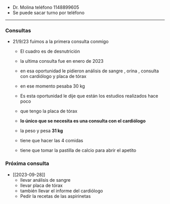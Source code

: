 - Dr. Molina teléfono 1148899605
- Se puede sacar turno por teléfono
---
### Consultas
- 21/9/23 fuimos a la primera consulta conmigo 
	- El cuadro es de desnutrición 
	- la ultima consulta fue en enero de 2023
	- en esa oportunidad le pidieron análisis de sangre , orina , consulta con cardiólogo y placa de tórax
	- en ese momento pesaba 30 kg

	- Es esta oportunidad le dije que están los estudios realizados hace poco 
	- que tengo la placa de tórax
	- **lo único que se necesita es una consulta con el cardiólogo**
	- la peso y pesa **31 kg**
	- tiene que hacer las 4 comidas 
	- tiene que tomar la pastilla de calcio para abrir el apetito 
### Próxima consulta
-  [[2023-09-28]]
	- llevar análisis de sangre 
	- llevar placa de tórax
	- también llevar el informe del cardiólogo
	- Pedir la recetas de las aspirinetas